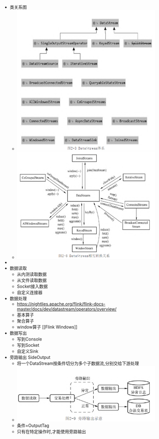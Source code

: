 - 类关系图
	- ![image.png](../assets/image_1654757070356_0.png)
	- ![image.png](../assets/image_1654757099293_0.png)
-
- 数据读取
	- 从内测读取数据
	- 从文件读取数据
	- Socket接入数据
	- 自定义连接器
- 数据处理
	- https://nightlies.apache.org/flink/flink-docs-master/docs/dev/datastream/operators/overview/
	- 基本算子
	- 聚合算子
	- window算子 [[Flink Windows]]
- 数据写出
	- 写到Console
	- 写到Socket
	- 自定义Sink
- 旁路输出 SideOutput
	- 将一个DataStream按条件切分为多个子数据流,分别交给下游处理
	- ![image.png](../assets/image_1654758043272_0.png)
	- 条件=OutputTag
	- 只有在特定操作时,才能使用旁路输出